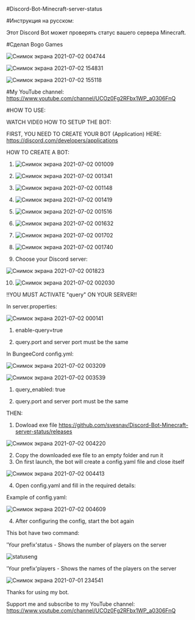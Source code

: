 #Discord-Bot-Minecraft-server-status

#Инструкция на русском:

Этот Discord Bot может проверять статус вашего сервера Minecraft.

#Сделал Bogo Games 

![Снимок экрана 2021-07-02 004744](https://user-images.githubusercontent.com/68331759/124193265-30fe7500-dacf-11eb-8a69-6f3f9fa8709c.jpg)

![Снимок экрана 2021-07-02 154831](https://user-images.githubusercontent.com/68331759/124277017-3f8b7180-db4d-11eb-9458-d529ad0d90da.jpg)

![Снимок экрана 2021-07-02 155118](https://user-images.githubusercontent.com/68331759/124277123-5f229a00-db4d-11eb-8f49-ed7192ce5817.jpg)

#My YouTube channel: https://www.youtube.com/channel/UCOz0Fg2RFbx1WP_a0306FnQ

#HOW TO USE:

WATCH VIDE0 HOW TO SETUP THE BOT:

FIRST, YOU NEED TO CREATE YOUR BOT (Application) HERE: https://discord.com/developers/applications

HOW TO CREATE A BOT:

1) ![Снимок экрана 2021-07-02 001009](https://user-images.githubusercontent.com/68331759/124191163-0e1e9180-dacc-11eb-9564-a89930bc5efc.jpg)

2) ![Снимок экрана 2021-07-02 001341](https://user-images.githubusercontent.com/68331759/124191199-1e367100-dacc-11eb-8c70-34fc1695ac13.jpg)
 
3) ![Снимок экрана 2021-07-02 001148](https://user-images.githubusercontent.com/68331759/124191212-24c4e880-dacc-11eb-84b5-e7a76a243146.jpg)
 
4) ![Снимок экрана 2021-07-02 001419](https://user-images.githubusercontent.com/68331759/124191235-30181400-dacc-11eb-932f-f5e4c1a4ec32.jpg)

5) ![Снимок экрана 2021-07-02 001516](https://user-images.githubusercontent.com/68331759/124191286-41612080-dacc-11eb-9d17-f74b22c815d6.jpg)

6) ![Снимок экрана 2021-07-02 001632](https://user-images.githubusercontent.com/68331759/124191292-4625d480-dacc-11eb-91f6-9c7ad5cb3825.jpg)

7) ![Снимок экрана 2021-07-02 001702](https://user-images.githubusercontent.com/68331759/124191299-4a51f200-dacc-11eb-8c00-8d6aa27135d0.jpg)

8) ![Снимок экрана 2021-07-02 001740](https://user-images.githubusercontent.com/68331759/124191326-50e06980-dacc-11eb-8a1a-4a6a19c04193.jpg)

9) Choose your Discord server:

![Снимок экрана 2021-07-02 001823](https://user-images.githubusercontent.com/68331759/124191368-5fc71c00-dacc-11eb-811f-2431253d5392.jpg)

10) ![Снимок экрана 2021-07-02 002030](https://user-images.githubusercontent.com/68331759/124191378-635aa300-dacc-11eb-8b67-547921d4ffed.jpg)


!!YOU MUST ACTIVATE "query" ON YOUR SERVER!!

In server.properties:

![Снимок экрана 2021-07-02 000141](https://user-images.githubusercontent.com/68331759/124189048-c9452b80-dac8-11eb-84ba-14b6bd42d21a.jpg)

1) enable-query=true

2) query.port and server port must be the same

In BungeeCord config.yml:

![Снимок экрана 2021-07-02 003209](https://user-images.githubusercontent.com/68331759/124191775-f72c6f00-dacc-11eb-8530-d655da03230e.jpg)

![Снимок экрана 2021-07-02 003539](https://user-images.githubusercontent.com/68331759/124192135-7752d480-dacd-11eb-9729-7d19051191db.jpg)

1) query_enabled: true

2) query.port and server port must be the same

TНЕN:
1) Dowload exe file https://github.com/svesnav/Discord-Bot-Minecraft-server-status/releases

![Снимок экрана 2021-07-02 004220](https://user-images.githubusercontent.com/68331759/124192712-65256600-dace-11eb-86fb-3c13fbbbcfca.jpg)

2) Copy the downloaded exe file to an empty folder and run it
3) On first launch, the bot will create a config.yaml file and close itself

![Снимок экрана 2021-07-02 004413](https://user-images.githubusercontent.com/68331759/124192904-b6355a00-dace-11eb-8e65-7ebafe9dd38c.jpg)

4) Open config.yaml and fill in the required details: 

Example of config.yaml:

![Снимок экрана 2021-07-02 004609](https://user-images.githubusercontent.com/68331759/124193127-f8f73200-dace-11eb-8a97-c0484fbc8077.jpg)
 
 4) After configuring the config, start the bot again
 
 This bot have two command:
 
 'Your prefix'status - Shows the number of players on the server
 
 ![statuseng](https://user-images.githubusercontent.com/68331759/124187038-dad90400-dac5-11eb-9075-5a2613b09627.PNG)

 'Your prefix'players - Shows the names of the players on the server
 
 ![Снимок экрана 2021-07-01 234541](https://user-images.githubusercontent.com/68331759/124187417-7a969200-dac6-11eb-8165-82061853b35d.jpg)
 
 Thanks for using my bot.
 
 Support me and subscribe to my YouTube channel: https://www.youtube.com/channel/UCOz0Fg2RFbx1WP_a0306FnQ

 
 

